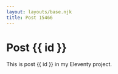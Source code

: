 ```yaml
---
layout: layouts/base.njk
title: Post 15466
---
```


# Post {{ id }}

This is post {{ id }} in my Eleventy project.
